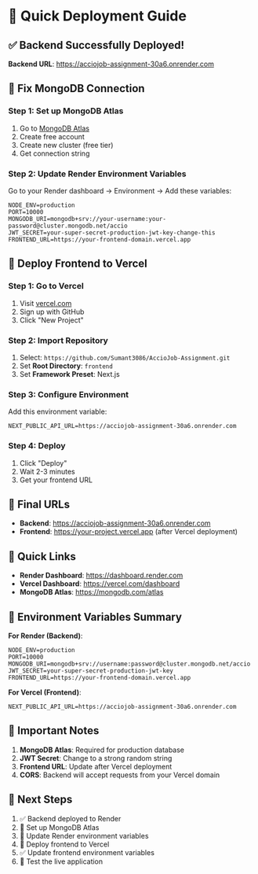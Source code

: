 # 🚀 Quick Deployment Guide

## ✅ Backend Successfully Deployed!

**Backend URL**: https://acciojob-assignment-30a6.onrender.com

## 🔧 Fix MongoDB Connection

### Step 1: Set up MongoDB Atlas
1. Go to [MongoDB Atlas](https://mongodb.com/atlas)
2. Create free account
3. Create new cluster (free tier)
4. Get connection string

### Step 2: Update Render Environment Variables
Go to your Render dashboard → Environment → Add these variables:

```env
NODE_ENV=production
PORT=10000
MONGODB_URI=mongodb+srv://your-username:your-password@cluster.mongodb.net/accio
JWT_SECRET=your-super-secret-production-jwt-key-change-this
FRONTEND_URL=https://your-frontend-domain.vercel.app
```

## 🚀 Deploy Frontend to Vercel

### Step 1: Go to Vercel
1. Visit [vercel.com](https://vercel.com)
2. Sign up with GitHub
3. Click "New Project"

### Step 2: Import Repository
1. Select: `https://github.com/Sumant3086/AccioJob-Assignment.git`
2. Set **Root Directory**: `frontend`
3. Set **Framework Preset**: Next.js

### Step 3: Configure Environment
Add this environment variable:
```env
NEXT_PUBLIC_API_URL=https://acciojob-assignment-30a6.onrender.com
```

### Step 4: Deploy
1. Click "Deploy"
2. Wait 2-3 minutes
3. Get your frontend URL

## 🎉 Final URLs

- **Backend**: https://acciojob-assignment-30a6.onrender.com
- **Frontend**: https://your-project.vercel.app (after Vercel deployment)

## 🔗 Quick Links

- **Render Dashboard**: https://dashboard.render.com
- **Vercel Dashboard**: https://vercel.com/dashboard
- **MongoDB Atlas**: https://mongodb.com/atlas

## 📝 Environment Variables Summary

**For Render (Backend)**:
```env
NODE_ENV=production
PORT=10000
MONGODB_URI=mongodb+srv://username:password@cluster.mongodb.net/accio
JWT_SECRET=your-super-secret-production-jwt-key
FRONTEND_URL=https://your-frontend-domain.vercel.app
```

**For Vercel (Frontend)**:
```env
NEXT_PUBLIC_API_URL=https://acciojob-assignment-30a6.onrender.com
```

## 🚨 Important Notes

1. **MongoDB Atlas**: Required for production database
2. **JWT Secret**: Change to a strong random string
3. **Frontend URL**: Update after Vercel deployment
4. **CORS**: Backend will accept requests from your Vercel domain

## 🎯 Next Steps

1. ✅ Backend deployed to Render
2. 🔄 Set up MongoDB Atlas
3. 🔄 Update Render environment variables
4. 🔄 Deploy frontend to Vercel
5. ✅ Update frontend environment variables
6. 🎉 Test the live application 